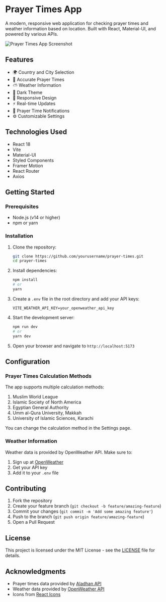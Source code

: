 # Prayer Times App

A modern, responsive web application for checking prayer times and weather information based on location. Built with React, Material-UI, and powered by various APIs.

![Prayer Times App Screenshot](screenshot.png)

## Features

- 🌍 Country and City Selection
- 🕌 Accurate Prayer Times
- ⛅ Weather Information
- 🌙 Dark Theme
- 📱 Responsive Design
- ⚡ Real-time Updates
- 🔔 Prayer Time Notifications
- ⚙️ Customizable Settings

## Technologies Used

- React 18
- Vite
- Material-UI
- Styled Components
- Framer Motion
- React Router
- Axios

## Getting Started

### Prerequisites

- Node.js (v14 or higher)
- npm or yarn

### Installation

1. Clone the repository:
   ```bash
   git clone https://github.com/yourusername/prayer-times.git
   cd prayer-times
   ```

2. Install dependencies:
   ```bash
   npm install
   # or
   yarn
   ```

3. Create a `.env` file in the root directory and add your API keys:
   ```env
   VITE_WEATHER_API_KEY=your_openweather_api_key
   ```

4. Start the development server:
   ```bash
   npm run dev
   # or
   yarn dev
   ```

5. Open your browser and navigate to `http://localhost:5173`

## Configuration

### Prayer Times Calculation Methods

The app supports multiple calculation methods:

1. Muslim World League
2. Islamic Society of North America
3. Egyptian General Authority
4. Umm al-Qura University, Makkah
5. University of Islamic Sciences, Karachi

You can change the calculation method in the Settings page.

### Weather Information

Weather data is provided by OpenWeather API. Make sure to:

1. Sign up at [OpenWeather](https://openweathermap.org/api)
2. Get your API key
3. Add it to your `.env` file

## Contributing

1. Fork the repository
2. Create your feature branch (`git checkout -b feature/amazing-feature`)
3. Commit your changes (`git commit -m 'Add some amazing feature'`)
4. Push to the branch (`git push origin feature/amazing-feature`)
5. Open a Pull Request

## License

This project is licensed under the MIT License - see the [LICENSE](LICENSE) file for details.

## Acknowledgments

- Prayer times data provided by [Aladhan API](https://aladhan.com/prayer-times-api)
- Weather data provided by [OpenWeather API](https://openweathermap.org/api)
- Icons from [React Icons](https://react-icons.github.io/react-icons/)
